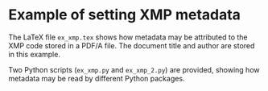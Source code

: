 # Example of setting XMP metadata

The LaTeX file `ex_xmp.tex` shows how metadata may be attributed to the XMP code stored in a PDF/A file.
The document title and author are stored in this example.

Two Python scripts (`ex_xmp.py` and `ex_xmp_2.py`) are provided, showing how metadata may be read by different Python packages.